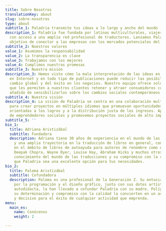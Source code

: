 ```yaml
---
title: Sobre Nosotros
translationKey: about
slug: sobre-nosotros
type: about
subtitle_1: Paladria transmite tus ideas a lo largo y ancho del mundo
description_1: Paladria fue fundada por latinas multiculturales, viajeras y políglotas
  con acceso a una amplia red profesional de traductores. Lanzamos Paladria con el
  objetivo de conectar a las empresas con los mercados potenciales del mundo.
subtitle_2: Nuestros valores
value_1: Asumimos la responsabilidad
value_2: La transparencia es clave
value_3: Trabajamos con los mejores
value_4: Cumplimos nuestras promesas
subtitle_3: Nuestra misión
description_3: Hemos visto cómo la mala interpretación de las ideas en las redes sociales,
  en Internet y en todo tipo de publicaciones puede reducir las posibilidades de un
  cambio global y del éxito en los negocios. Nuestro equipo ofrece soluciones de contenido
  que les permiten a nuestros clientes retener y atraer consumidores con el valor
  añadido de sensibilizarlos sobre los cambios sociales contemporáneos.
subtitle_4: Nuestra visión
description_4: La visión de Paladria se centra en una colaboración multidisciplinaria
  para crear proyectos en múltiples idiomas que promuevan oportunidades de negocio
  orientadas a los logros y a la distribución justa de los ingresos. Apoyamos iniciativas
  de emprendedores sociales y promovemos proyectos sociales de alto impacto.
subtitle_5: ''
bio_1:
  title: Adriana Aristizábal
  subtitle: Fundadora
  description: Adriana tiene 30 años de experiencia en el mundo de las traducciones
    y una amplia trayectoria en la traducción de libros en general, concretamente
    en el ámbito de libros de autoayuda para autores de renombre como el Dalai Lama,
    Deepak Chopra, Wayne Dyer, Louise Hay, Abraham Hicks y muchos otros. Sus amplios
    conocimiento del mundo de las traducciones y su compromiso con la calidad hacen
    que Paladria sea una excelente opción para tus necesidades.
bio_2:
  title: Paloma Aristizábal
  subtitle: Cofundadora
  description: Paloma es una profesional de la Generación Z. Su entusiasmo y pasión
    por la programación y el diseño gráfico, junto con sus dotes artísticas y su espíritu
    autodidacta, la han llevado a cofundar Paladria con su madre. Políglota y disciplinada,
    su determinación y compromiso con la calidad la convierten en un activo valioso
    y decisivo para el éxito de cualquier actividad que emprenda.
menu:
  main_es:
    name: Conócenos
    weight: 2

---
```


